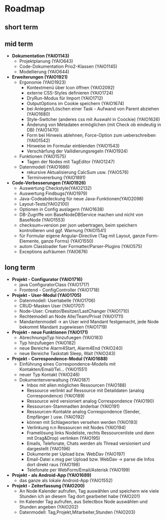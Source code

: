 # Roadmap

## short term

## mid term
- **Dokumentation (YAIO1143)**
    - Projektplanung (YAIO643)
    - Code-Dokumentation Prio2-Klassen (YAIO1145)
    - Modellierung (YAIO644)
- **Erweiterungen (YAIO1921)**
    - Ergonomie (YAIO1923)
        - Kontextmenü über Icon öffnen (YAIO2092)
        - externe CSS-Styles definieren (YAIO1724)
        - DryRun-Modus für Import (YAIO1712)
        - OutputOptions im Cookie speichern (YAIO1674)
        - bei Anlegen/Löschen einer Task - Aufwand von Parent abziehen (YAIO1680)
        - Style-Switcher (anderes css mit Auswahl in Coockie) (YAIO1626)
        - Änderung von Metadaten ermöglichen (mit Check ob eindeutig in DB) (YAIO1470)
        - Form bei Hinweis ablehnen, Force-Option zum ueberschreiben (YAIO1542)
        - Hinweise im Formular einblenden (YAIO1543)
        - Verschärfung der Vailidierungsregeln (YAIO1924)
    - Funktionen (YAIO1575)
        - Tagen der Nodes mit TagEditor (YAIO1247)
    - Datenmodell (YAIO1686)
        - rekursive Aktualisierung CalcSum usw. (YAIO576)
        - Terminvererbung (YAIO1891)
- **Code-Verbesserungen (YAIO1926)**
    - Auswertung Checkstyle(YAIO2132)
    - Auswertung Findbugs(YAIO1979)
    - Java-Codeabdeckung für neue Java-Funktionen(YAIO2098)
    - Layout-Tests(YAIO2100)
    - Optionen in Config auslagern (YAIO1638)
    - DB-Zugriffe von BaseNodeDBService machen und nicht von BaseNode (YAIO1553)
    - checksum+version per json uebertragen, beim speichern kontrollieren und ggf. Warnung (YAIO1541)
    - für Formular eigene Angular-Directive (Tag mit Layout, ganze Form-Elemente, ganze Forms) (YAIO1550)
    - autom Classloader fuer Formatter/Parser-Plugins (YAIO575)
    - Exceptions aufräumen (YAIO676)

## long term

- **Projekt - Configurator (YAIO1716)**
    - java ConfiguratorClass (YAIO1717)
    - Frontend - ConfigController (YAIO1718)
- **Projekt - User-Modul (YAIO1705)**
    - Datenmodell: Usertabelle (YAIO1706)
    - CRUD-Masken User (YAIO1707)
    - Node-User: Creator/Besitzer/LastChanger (YAIO1710)
    - Rechtemodell an Node Alle/Team/Privat (YAIO1711)
    - Mandantenmodell -> an User wird Mandant festgemacht, jede Node bekommt Mandant zugewiesen (YAIO1719)
- **Projekt - neue Funktionen (YAIO171)**
    - AbrechnungsTyp hinzufuegen (YAIO183)
    - Typ hinzufuegen (YAIO182)
    - neue Bereiche Alarm4Start, Alarm4End (YAIO240)
    - neue Bereiche Taskstati Sleep, Wait (YAIO243)
- **Projekt - Correspondence-Modul (YAIO1688)**
    - Einführung eines Correspondence-Modells mit Kontakten/Email/Tel... (YAIO1551)
    - neuer Typ Kontakt (YAIO246)
    - Dokumentenverwaltung (YAIO187)
        - Inbox mit allen möglichen Ressourcen (YAIO188)
        - Ressource verlinkt auf Ressource mit Detaildaten (analog Correspondence) (YAIO189)
        - Ressource wird versioniert analog Correspondence (YAIO190)
        - Ressourcen-Stammadten änderbar (YAIO191)
        - Ressourcen-Kontakte analog Correspondence (Sender, Empfänger ) usw. (YAIO192)
        - können mit Schlagworten versehen werden (YAIO193)
        - Verlinkung n:n Ressourcen mit Nodes (YAIO194)
        - Framelösung links Nodeliste, rechts Ressourcenliste und dann mit Drag&Drop) verlinken (YAIO195)
        - Emails, Telefonate, Chats werden als Thread versioniert und dargestellt (YAIO196)
        - Dokumente per Upload bzw. WebDav (YAIO197)
        - Email-Datei x.msg per Upload bzw. WebDav -> parse die Infos dort direkt raus (YAIO198)
        - Telefonate per WebForm/Email/Asterisk (YAIO199)
- **Projekt - als Android-App (YAIO1689)**
    - das ganze als lokale Android-App (YAIO1552)
- **Projekt - Zeiterfassung (YAIO200)**
    - An Node Kalender aufrufen, Tag auswählen und speichern wie viele Stunden ich an diesem Tag dort gearbeitet habe (YAIO201)
    - Im Kalender Tag aufrufen, aus Selectbox Node auswählen und Stunden angeben (YAIO202)
    - Datenmodell: Tag,Projekt,Mitarbeiter,Stunden (YAIO203)
